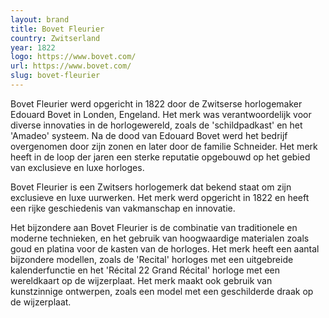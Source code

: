 ```yaml
---
layout: brand
title: Bovet Fleurier
country: Zwitserland
year: 1822
logo: https://www.bovet.com/
url: https://www.bovet.com/
slug: bovet-fleurier
---
```

Bovet Fleurier werd opgericht in 1822 door de Zwitserse horlogemaker Edouard Bovet in Londen, Engeland. Het merk was verantwoordelijk voor diverse innovaties in de horlogewereld, zoals de 'schildpadkast' en het 'Amadeo' systeem. Na de dood van Edouard Bovet werd het bedrijf overgenomen door zijn zonen en later door de familie Schneider. Het merk heeft in de loop der jaren een sterke reputatie opgebouwd op het gebied van exclusieve en luxe horloges.

Bovet Fleurier is een Zwitsers horlogemerk dat bekend staat om zijn exclusieve en luxe uurwerken. Het merk werd opgericht in 1822 en heeft een rijke geschiedenis van vakmanschap en innovatie.

Het bijzondere aan Bovet Fleurier is de combinatie van traditionele en moderne technieken, en het gebruik van hoogwaardige materialen zoals goud en platina voor de kasten van de horloges. Het merk heeft een aantal bijzondere modellen, zoals de 'Recital' horloges met een uitgebreide kalenderfunctie en het 'Récital 22 Grand Récital' horloge met een wereldkaart op de wijzerplaat. Het merk maakt ook gebruik van kunstzinnige ontwerpen, zoals een model met een geschilderde draak op de wijzerplaat.

